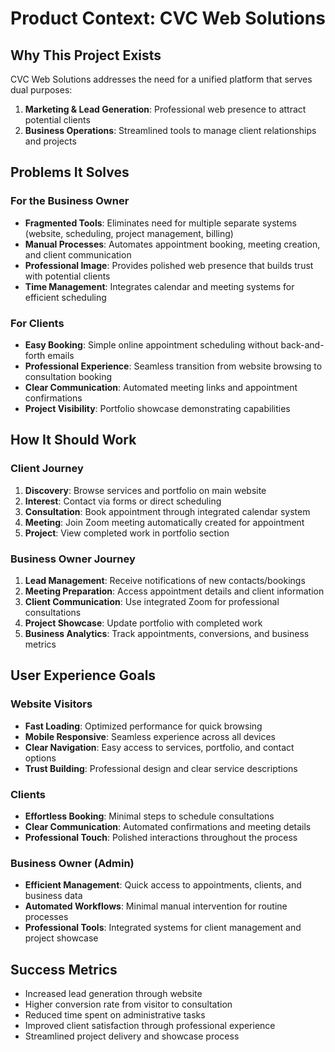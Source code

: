 # Product Context: CVC Web Solutions

## Why This Project Exists
CVC Web Solutions addresses the need for a unified platform that serves dual purposes:
1. **Marketing & Lead Generation**: Professional web presence to attract potential clients
2. **Business Operations**: Streamlined tools to manage client relationships and projects

## Problems It Solves

### For the Business Owner
- **Fragmented Tools**: Eliminates need for multiple separate systems (website, scheduling, project management, billing)
- **Manual Processes**: Automates appointment booking, meeting creation, and client communication
- **Professional Image**: Provides polished web presence that builds trust with potential clients
- **Time Management**: Integrates calendar and meeting systems for efficient scheduling

### For Clients
- **Easy Booking**: Simple online appointment scheduling without back-and-forth emails
- **Professional Experience**: Seamless transition from website browsing to consultation booking
- **Clear Communication**: Automated meeting links and appointment confirmations
- **Project Visibility**: Portfolio showcase demonstrating capabilities

## How It Should Work

### Client Journey
1. **Discovery**: Browse services and portfolio on main website
2. **Interest**: Contact via forms or direct scheduling
3. **Consultation**: Book appointment through integrated calendar system
4. **Meeting**: Join Zoom meeting automatically created for appointment
5. **Project**: View completed work in portfolio section

### Business Owner Journey
1. **Lead Management**: Receive notifications of new contacts/bookings
2. **Meeting Preparation**: Access appointment details and client information
3. **Client Communication**: Use integrated Zoom for professional consultations
4. **Project Showcase**: Update portfolio with completed work
5. **Business Analytics**: Track appointments, conversions, and business metrics

## User Experience Goals

### Website Visitors
- **Fast Loading**: Optimized performance for quick browsing
- **Mobile Responsive**: Seamless experience across all devices
- **Clear Navigation**: Easy access to services, portfolio, and contact options
- **Trust Building**: Professional design and clear service descriptions

### Clients
- **Effortless Booking**: Minimal steps to schedule consultations
- **Clear Communication**: Automated confirmations and meeting details
- **Professional Touch**: Polished interactions throughout the process

### Business Owner (Admin)
- **Efficient Management**: Quick access to appointments, clients, and business data
- **Automated Workflows**: Minimal manual intervention for routine processes
- **Professional Tools**: Integrated systems for client management and project showcase

## Success Metrics
- Increased lead generation through website
- Higher conversion rate from visitor to consultation
- Reduced time spent on administrative tasks
- Improved client satisfaction through professional experience
- Streamlined project delivery and showcase process
